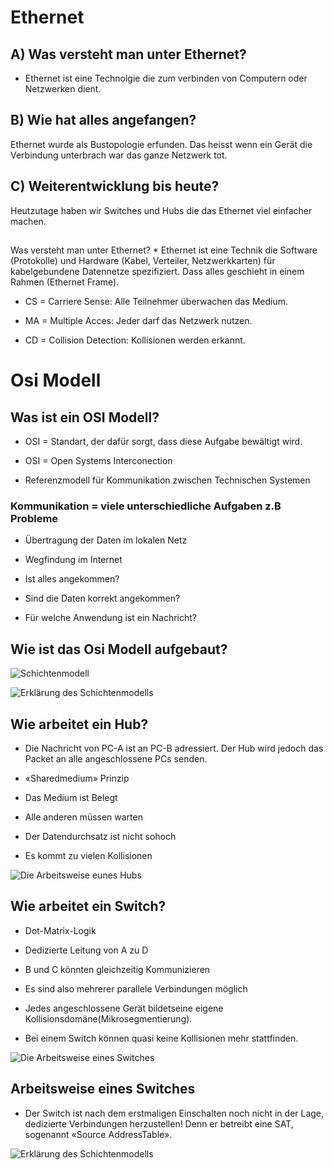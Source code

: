 <h1>Ethernet</h1>

<h2>A) Was versteht man unter Ethernet?</h2>

* Ethernet ist eine Technolgie die zum verbinden von Computern oder Netzwerken dient.

<h2>B) Wie hat alles angefangen?</h2>

Ethernet wurde als Bustopologie erfunden. Das heisst wenn ein Gerät die Verbindung unterbrach war das ganze Netzwerk tot.

<h2>C) Weiterentwicklung bis heute?</h2>

Heutzutage haben wir Switches und Hubs die das Ethernet viel einfacher machen.

<h2></h2>Was versteht man unter Ethernet?</h2>
* Ethernet ist eine Technik die Software (Protokolle) und Hardware (Kabel, Verteiler, Netzwerkkarten) für kabelgebundene Datennetze spezifiziert. Dass alles geschieht in einem Rahmen (Ethernet Frame).

* CS = Carriere Sense: Alle Teilnehmer überwachen das Medium.

* MA = Multiple Acces: Jeder darf das Netzwerk nutzen.

* CD = Collision Detection: Kollisionen werden erkannt.

<h1>Osi Modell</h1>

<h2>Was ist ein OSI Modell?</h2>

* OSI = Standart, der dafür sorgt, dass diese Aufgabe bewältigt wird.

* OSI = Open Systems Interconection

* Referenzmodell für Kommunikation zwischen Technischen Systemen

<h3>Kommunikation = viele unterschiedliche Aufgaben z.B Probleme</h3>

* Übertragung der Daten im lokalen Netz

* Wegfindung im Internet

* Ist alles angekommen?

* Sind die Daten korrekt angekommen?

* Für welche Anwendung ist ein Nachricht?

<h2>Wie ist das Osi Modell aufgebaut?</h2>

![Schichtenmodell](../images/schichtenmodell_m117.png)

![Erklärung des Schichtenmodells](../images/schichtenmodell_erklaerung.png)

<h2>Wie arbeitet ein Hub?</h2>

* Die Nachricht von PC-A ist an PC-B adressiert. Der Hub wird jedoch das Packet an alle angeschlossene PCs senden.

* «Sharedmedium» Prinzip

* Das Medium ist Belegt

* Alle anderen müssen warten

* Der Datendurchsatz ist nicht sohoch

* Es kommt zu vielen Kollisionen

![Die Arbeitsweise eunes Hubs](../images/arbeitsweise_hub.png)

<h2>Wie arbeitet ein Switch?</h2>

* Dot-Matrix-Logik

* Dedizierte Leitung von A zu D

* B und C könnten gleichzeitig Kommunizieren

* Es sind also mehrerer parallele Verbindungen möglich

* Jedes angeschlossene Gerät bildetseine eigene Kollisionsdomäne(Mikrosegmentierung).

* Bei einem Switch können quasi keine Kollisionen mehr stattfinden.

![Die Arbeitsweise eines Switches](../images/funktionsweise_switch.png)

<h2>Arbeitsweise eines Switches</h2>

* Der Switch ist nach dem erstmaligen Einschalten noch nicht in der Lage, dedizierte Verbindungen herzustellen! Denn er betreibt eine SAT, sogenannt «Source AddressTable».

![Erklärung des Schichtenmodells](../images/arbeitsweise_switch.png)